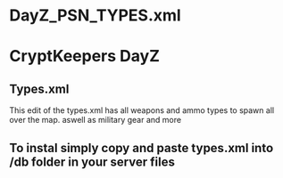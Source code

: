 # DayZ_PSN_TYPES.xml

# CryptKeepers DayZ
## Types.xml

This edit of the types.xml has all weapons and ammo types to spawn all over the map. aswell as military gear and more

## To instal simply copy and paste types.xml into /db folder in your server files 
